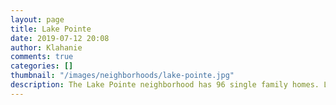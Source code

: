 ```yaml
---
layout: page
title: Lake Pointe
date: 2019-07-12 20:08
author: Klahanie
comments: true
categories: []
thumbnail: "/images/neighborhoods/lake-pointe.jpg"
description: The Lake Pointe neighborhood has 96 single family homes. Lake Pointe is surrounded by a Native Growth Protection Area on three sides. Residents enjoy the trail that feeds into the Yellow Lake trail system and extends to the Klahanie Homeowners Association office, Lakeside Park,basketball courts, Yellow Lake, two tennis courts, and two play structures. The Lake Pointe neighborhood is also close to the Klahanie Park and the Klahanie Powerline Trail.
---
```

<object type="image/svg+xml" data="{{site.url}}/images/neighborhoods/lake-pointe.svg" class="img-fluid"/>